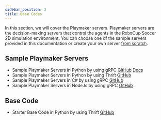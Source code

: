 ```yaml
---
sidebar_position: 2
title: Base Codes
---
```


In this section, we will cover the Playmaker servers.
Playmaker servers are the decision-making servers that control the agents in the RoboCup Soccer 2D simulation environment. You can choose one of the sample servers provided in this documentation or create your own server [from scratch](/docs/proxy/develop-playmaker).

## Sample Playmaker Servers

- Sample Playmaker Servers in Python by using gRPC [GitHub](https://github.com/CLSFramework/sample-playmaker-server-python-grpc) [Docs](/docs/sampleserver/sample-python-base-code-gRPC/)
- Sample Playmaker Servers in Python by using Thrift [GitHub](https://github.com/CLSFramework/sample-playmaker-server-python-thrift)
- Sample Playmaker Servers in C# by using gRPC [GitHub](https://github.com/CLSFramework/playmaker-server-csharp)
- Sample Playmaker Servers in NodeJs by using gRPC [GitHub](https://github.com/CLSFramework/playmaker-server-nodejs)

## Base Code

- Starter Base Code in Python by using Thrift [GitHub](https://github.com/CLSFramework/starter-playmaker-server-python-thrift)
